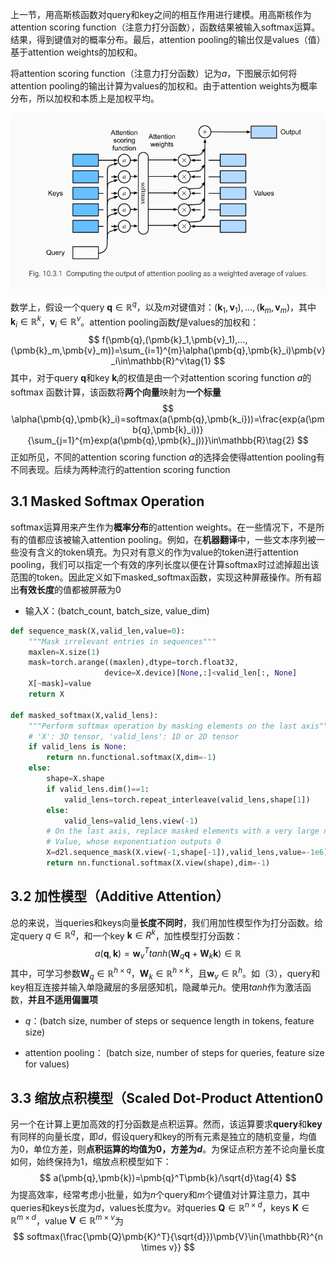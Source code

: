 上一节，用高斯核函数对query和key之间的相互作用进行建模。用高斯核作为attention scoring function（注意力打分函数），函数结果被输入softmax运算。结果，得到键值对的概率分布。最后，attention pooling的输出仅是values（值）基于attention weights的加权和。

将attention scoring function（注意力打分函数）记为$a$，下图展示如何将attention pooling的输出计算为values的加权和。由于attention weights为概率分布，所以加权和本质上是加权平均。

![image-20210309164815039](images/image-20210309164815039.png)

数学上，假设一个query $\pmb{q}\in{\mathbb{R}^q}$，以及$m$对键值对：$(\pmb{k}_1,\pmb{v}_1),...,(\pmb{k}_m,\pmb{v}_m)$，其中$\pmb{k}_i\in{\mathbb{R}^k}$，$\pmb{v}_i\in{\mathbb{R}^v}$。attention pooling函数$f$是values的加权和：
$$
f(\pmb{q},(\pmb{k}_1,\pmb{v}_1),...,(\pmb{k}_m,\pmb{v}_m))=\sum_{i=1}^{m}\alpha(\pmb{q},\pmb{k}_i)\pmb{v}_i\in\mathbb{R}^v\tag{1}
$$
其中，对于query $\pmb{q}$和key $\pmb{k}_i$的权值是由一个对attention scoring function $a$的softmax 函数计算，该函数将**两个向量**映射为**一个标量**
$$
\alpha(\pmb{q},\pmb{k}_i)=softmax(a(\pmb{q},\pmb{k_i}))=\frac{exp(a(\pmb{q},\pmb{k}_i))}{\sum_{j=1}^{m}exp(a(\pmb{q},\pmb{k}_j))}\in\mathbb{R}\tag{2}
$$
正如所见，不同的attention scoring function $a$的选择会使得attention pooling有不同表现。后续为两种流行的attention scoring function

## 3.1 Masked Softmax Operation

softmax运算用来产生作为**概率分布**的attention weights。在一些情况下，不是所有的值都应该被输入attention pooling。例如，在**机器翻译**中，一些文本序列被一些没有含义的token填充。为只对有意义的作为value的token进行attention pooling，我们可以指定一个有效的序列长度以便在计算softmax时过滤掉超出该范围的token。因此定义如下masked_softmax函数，实现这种屏蔽操作。所有超出**有效长度**的值都被屏蔽为0

* 输入X：(batch_count, batch_size, value_dim)

```python
def sequence_mask(X,valid_len,value=0):
    """Mask irrelevant entries in sequences"""
    maxlen=X.size(1)
    mask=torch.arange((maxlen),dtype=torch.float32,
                     device=X.device)[None,:]<valid_len[:, None]
    X[~mask]=value
    return X

def masked_softmax(X,valid_lens):
    """Perform softmax operation by masking elements on the last axis"""
    # 'X': 3D tensor, 'valid_lens': 1D or 2D tensor
    if valid_lens is None:
        return nn.functional.softmax(X,dim=-1)
    else:
        shape=X.shape
        if valid_lens.dim()==1:
            valid_lens=torch.repeat_interleave(valid_lens,shape[1])
        else:
            valid_lens=valid_lens.view(-1)
        # On the last axis, replace masked elements with a very large negative
        # Value, whose exponentiation outputs 0
        X=d2l.sequence_mask(X.view(-1,shape[-1]),valid_lens,value=-1e6)
        return nn.functional.softmax(X.view(shape),dim=-1)
```

## 3.2 加性模型（Additive Attention）

总的来说，当queries和keys向量**长度不同时**，我们用加性模型作为打分函数。给定query $q\in{\mathbb{R}^q}$，和一个key $\pmb{k}\in{R}^k$，加性模型打分函数：
$$
a(\pmb{q},\pmb{k})=\pmb{w}^T_{v}tanh(\pmb{W}_q\pmb{q}+\pmb{W}_k\pmb{k})\in{\mathbb{R}}\tag{3}
$$
其中，可学习参数$\pmb{W}_q\in\mathbb{R}^{h \times q}$，$\pmb{W}_k\in\mathbb{R}^{h \times k}$，且$\pmb{w}_v\in\mathbb{R}^h$。如（3），query和key相互连接并输入单隐藏层的多层感知机，隐藏单元$h$。使用$tanh$作为激活函数，**并且不适用偏置项**

* $q$：(batch size, number of steps or sequence length in tokens, feature size) 

* attention pooling： (batch size, number of steps for queries, feature size for values)

## 3.3 缩放点积模型（Scaled Dot-Product Attention0

另一个在计算上更加高效的打分函数是点积运算。然而，该运算要求**query**和**key**有同样的向量长度，即$d$，假设query和key的所有元素是独立的随机变量，均值为0，单位方差，则**点积运算的均值为0，方差为$d$**。为保证点积方差不论向量长度如何，始终保持为1，缩放点积模型如下：
$$
a(\pmb{q},\pmb{k})=\pmb{q}^T\pmb{k}/\sqrt{d}\tag{4}
$$
为提高效率，经常考虑小批量，如为$n$个query和$m$个键值对计算注意力，其中queries和keys长度为$d$，values长度为$v$。对queries $\pmb{Q}\in{\mathbb{R}^{n \times d}}$，keys $\pmb K\in\mathbb{R}^{m \times d}$，value $\pmb{V}\in\mathbb{R}^{m \times v}$为
$$
softmax(\frac{\pmb{Q}\pmb{K}^T}{\sqrt{d}})\pmb{V}\in{\mathbb{R}^{n \times v}}
$$


